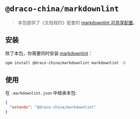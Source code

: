 # `@draco-china/markdownlint`

> 本包提供了《文档规约》配套的 [markdownlint 可共享配置](https://www.npmjs.com/package/markdownlint#optionsconfig)。

## 安装

除了本包，你需要同时安装 [markdownlint](https://www.npmjs.com/package/markdownlint)：

```bash
npm install @draco-china/markdownlint markdownlint -D
```

## 使用

在 `.markdownlint.json` 中继承本包:

```json
{
  "extends": "@draco-china/markdownlint"
}
```
